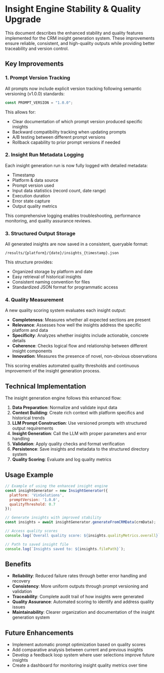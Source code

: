 # Insight Engine Stability & Quality Upgrade

This document describes the enhanced stability and quality features implemented for the CRM insight generation system. These improvements ensure reliable, consistent, and high-quality outputs while providing better traceability and version control.

## Key Improvements

### 1. Prompt Version Tracking

All prompts now include explicit version tracking following semantic versioning (v1.0.0) standards:

```javascript
const PROMPT_VERSION = "1.0.0";
```

This allows for:
- Clear documentation of which prompt version produced specific insights
- Backward compatibility tracking when updating prompts
- A/B testing between different prompt versions
- Rollback capability to prior prompt versions if needed

### 2. Insight Run Metadata Logging

Each insight generation run is now fully logged with detailed metadata:

- Timestamp
- Platform & data source
- Prompt version used
- Input data statistics (record count, date range)
- Execution duration
- Error state capture
- Output quality metrics

This comprehensive logging enables troubleshooting, performance monitoring, and quality assurance reviews.

### 3. Structured Output Storage

All generated insights are now saved in a consistent, queryable format:

```
/results/{platform}/{date}/insights_{timestamp}.json
```

This structure provides:
- Organized storage by platform and date
- Easy retrieval of historical insights
- Consistent naming convention for files
- Standardized JSON format for programmatic access

### 4. Quality Measurement

A new quality scoring system evaluates each insight output:

- **Completeness**: Measures whether all expected sections are present
- **Relevance**: Assesses how well the insights address the specific platform and data
- **Specificity**: Analyzes whether insights include actionable, concrete details
- **Coherence**: Checks logical flow and relationship between different insight components
- **Innovation**: Measures the presence of novel, non-obvious observations

This scoring enables automated quality thresholds and continuous improvement of the insight generation process.

## Technical Implementation

The insight generation engine follows this enhanced flow:

1. **Data Preparation**: Normalize and validate input data
2. **Context Building**: Create rich context with platform specifics and historical trends
3. **LLM Prompt Construction**: Use versioned prompts with structured output requirements
4. **Insight Generation**: Call the LLM with proper parameters and error handling
5. **Validation**: Apply quality checks and format verification
6. **Persistence**: Save insights and metadata to the structured directory system
7. **Quality Scoring**: Evaluate and log quality metrics

## Usage Example

```javascript
// Example of using the enhanced insight engine
const insightGenerator = new InsightGenerator({
  platform: 'VinSolutions',
  promptVersion: '1.0.0',
  qualityThreshold: 0.7
});

// Generate insights with improved stability
const insights = await insightGenerator.generateFromCRMData(crmData);

// Access quality scores
console.log(`Overall quality score: ${insights.qualityMetrics.overall}`);

// Path to saved insight file
console.log(`Insights saved to: ${insights.filePath}`);
```

## Benefits

- **Reliability**: Reduced failure rates through better error handling and recovery
- **Consistency**: More uniform outputs through prompt versioning and validation
- **Traceability**: Complete audit trail of how insights were generated
- **Quality Assurance**: Automated scoring to identify and address quality issues
- **Maintainability**: Clearer organization and documentation of the insight generation system

## Future Enhancements

- Implement automatic prompt optimization based on quality scores
- Add comparative analysis between current and previous insights
- Develop a feedback loop system where user selections improve future insights
- Create a dashboard for monitoring insight quality metrics over time
